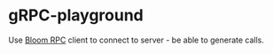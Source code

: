 # gRPC-playground

Use [Bloom RPC](https://github.com/bloomrpc/bloomrpc) client to connect to server - be able to generate calls.
